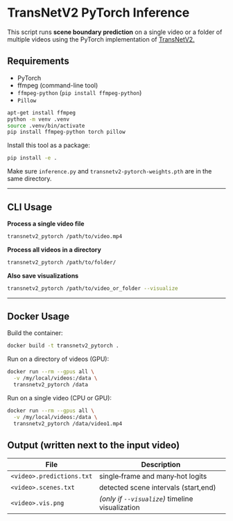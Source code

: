 # TransNetV2 PyTorch Inference

This script runs **scene boundary prediction** on a single video or a folder of multiple videos using the PyTorch implementation of [TransNetV2.](https://github.com/soCzech/TransNetV2)

## Requirements

* PyTorch
* ffmpeg (command-line tool)
* `ffmpeg-python` (`pip install ffmpeg-python`)
* `Pillow`

```sh
apt-get install ffmpeg
python -m venv .venv
source .venv/bin/activate
pip install ffmpeg-python torch pillow
```

Install this tool as a package:
```sh
pip install -e .
```

Make sure `inference.py` and
`transnetv2-pytorch-weights.pth` are in the same directory.

---

## CLI Usage

**Process a single video file**

```bash
transnetv2_pytorch /path/to/video.mp4
```

**Process all videos in a directory**

```bash
transnetv2_pytorch /path/to/folder/
```

**Also save visualizations**

```bash
transnetv2_pytorch /path/to/video_or_folder --visualize
```

---

## Docker Usage
Build the container:
```sh
docker build -t transnetv2_pytorch .
```

Run on a directory of videos (GPU):
```sh
docker run --rm --gpus all \
  -v /my/local/videos:/data \
  transnetv2_pytorch /data
```

Run on a single video (CPU or GPU):
```sh
docker run --rm --gpus all \
  -v /my/local/videos:/data \
  transnetv2_pytorch /data/video1.mp4
```
## Output (written next to the input video)

| File                      | Description                                      |
| ------------------------- | ------------------------------------------------ |
| `<video>.predictions.txt` | single‐frame and many‐hot logits                 |
| `<video>.scenes.txt`      | detected scene intervals (start,end)             |
| `<video>.vis.png`         | *(only if `--visualize`)* timeline visualization |
